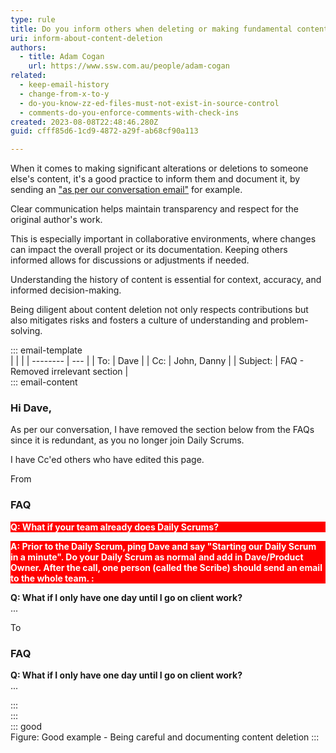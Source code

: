 ```yaml
---
type: rule
title: Do you inform others when deleting or making fundamental content changes?
uri: inform-about-content-deletion
authors:
  - title: Adam Cogan
    url: https://www.ssw.com.au/people/adam-cogan
related:
  - keep-email-history
  - change-from-x-to-y
  - do-you-know-zz-ed-files-must-not-exist-in-source-control
  - comments-do-you-enforce-comments-with-check-ins
created: 2023-08-08T22:48:46.280Z
guid: cfff85d6-1cd9-4872-a29f-ab68cf90a113

---
```


When it comes to making significant alterations or deletions to someone else's content, it's a good practice to inform them and document it, by sending an ["as per our conversation email"](/as-per-our-conversation-emails) for example.

Clear communication helps maintain transparency and respect for the original author's work.
            
<!--endintro-->

This is especially important in collaborative environments, where changes can impact the overall project or its documentation. Keeping others informed allows for discussions or adjustments if needed.

Understanding the history of content is essential for context, accuracy, and informed decision-making.

Being diligent about content deletion not only respects contributions but also mitigates risks and fosters a culture of understanding and problem-solving. 

::: email-template  
|          |     |
| -------- | --- |
| To:      | Dave |
| Cc:      | John, Danny |
| Subject: | FAQ - Removed irrelevant section  |  
::: email-content  

### Hi Dave,  

As per our conversation, I have removed the section below from the FAQs since it is redundant, as you no longer join Daily Scrums. 

I have Cc'ed others who have edited this page.

From

### FAQ

<p style="background-color:#ff0000;color:#fff;font-weight:bolder;"> 
Q: What if your team already does Daily Scrums?  
</p>

<p style="background-color:#ff0000;color:#fff;font-weight:bolder;"> 
A: Prior to the Daily Scrum, ping Dave and say "Starting our Daily Scrum in a minute". Do your Daily Scrum as normal and add in Dave/Product Owner. 
After the call, one person (called the Scribe) should send an email to the whole team. 
:</p>

**Q: What if I only have one day until I go on client work?**  
...

To

### FAQ
**Q: What if I only have one day until I go on client work?**  
...

:::  
:::  
::: good  
Figure: Good example - Being careful and documenting content deletion 
:::
